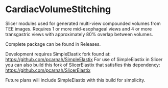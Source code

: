 # CardiacVolumeStitching

Slicer modules used for generated multi-view compounded volumes from TEE images. Requires 1 or more mid-esophageal views and 4 or more transgastric views with approximately 80% overlap between volumes.

Complete package can be found in Releases.

Development requires SimpleElastix fork found at: https://github.com/pcarnah/SimpleElastix
For use of SimpleElastix in Slicer you can also build this fork of SlicerElastix that satisfies this dependency: https://github.com/pcarnah/SlicerElastix


Future plans will include SimpleElastix with this build for simplicity.
